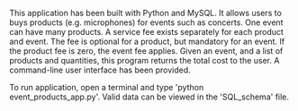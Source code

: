 This application has been built with Python and MySQL. It allows users to buys products (e.g. microphones) for events such as concerts. One event can have many products. A service fee exists separately for each product and event. The fee is optional for a product, but mandatory for an event. If the product fee is zero, the event fee applies. Given an event, and a list of products and quantities, this program returns the total cost to the user. A command-line user interface has been provided. 

To run application, open a terminal and type 'python event_products_app.py'. Valid data can be viewed in the 'SQL_schema' file.

